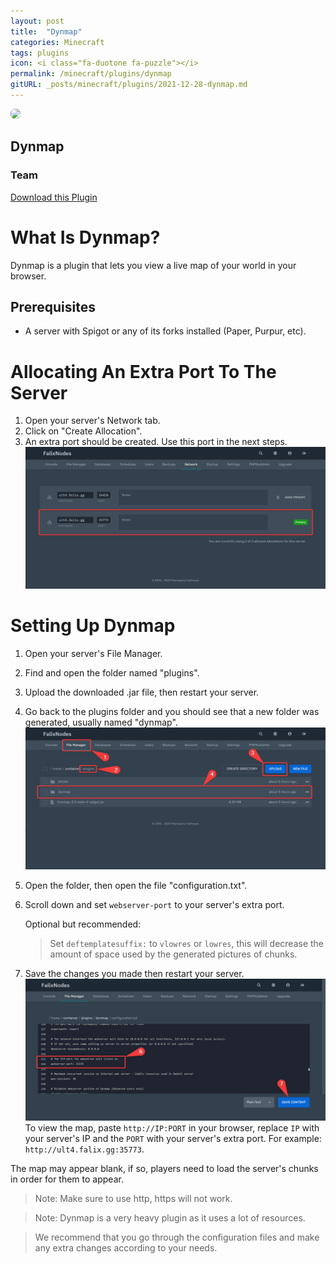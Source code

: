 ```yaml
---
layout: post
title:  "Dynmap"
categories: Minecraft
tags: plugins
icon: <i class="fa-duotone fa-puzzle"></i>
permalink: /minecraft/plugins/dynmap
gitURL: _posts/minecraft/plugins/2021-12-28-dynmap.md
---
```


<div class="install-plugin">
    <img style="border-radius: 7px;" src="https://media.forgecdn.net/avatars/70/839/636163231189466152.png">
    <h2>Dynmap</h2>
    <h3>Team</h3> 
    <a href="https://www.spigotmc.org/resources/dynmap%C2%AE.274/download?version=433645">Download this Plugin</a>
</div>

# What Is Dynmap?

Dynmap is a plugin that lets you view a live map of your world in your browser.

## Prerequisites

- A server with Spigot or any of its forks installed (Paper, Purpur, etc).

# Allocating An Extra Port To The Server

1. Open your server's Network tab.
2. Click on "Create Allocation".
3. An extra port should be created. Use this port in the next steps.
![image](/assets/images/posts/plugins/dynmap/extra-port.png)

# Setting Up Dynmap

1. Open your server's File Manager.
2. Find and open the folder named "plugins".
3. Upload the downloaded .jar file, then restart your server.
4. Go back to the plugins folder and you should see that a new folder was generated, usually named "dynmap".
![image](/assets/images/posts/plugins/dynmap/upload-plugin.png)
5. Open the folder, then open the file "configuration.txt".
6. Scroll down and set `webserver-port` to your server's extra port.

    Optional but recommended:
    > Set `deftemplatesuffix:` to `vlowres` or `lowres`, this will decrease the amount of space used by the generated pictures of chunks.

7. Save the changes you made then restart your server.
![image](/assets/images/posts/plugins/dynmap/file-config.png)
To view the map, paste `http://IP:PORT` in your browser, replace `IP` with your server's IP and the `PORT` with your server's extra port. For example: `http://ult4.falix.gg:35773`.

The map may appear blank, if so, players need to load the server's chunks in order for them to appear.

> Note: Make sure to use http, https will not work.

> Note: Dynmap is a very heavy plugin as it uses a lot of resources.

> We recommend that you go through the configuration files and make any extra changes according to your needs.
